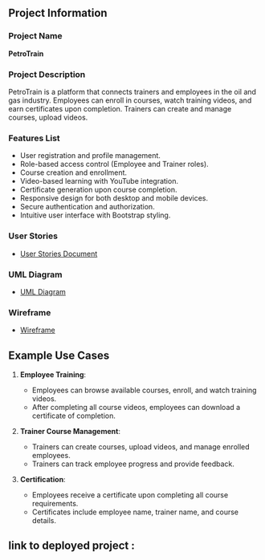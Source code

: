 ## Project Information

### Project Name
**PetroTrain**

### Project Description
PetroTrain is a platform that connects trainers and employees in the oil and gas industry. Employees can enroll in courses, watch training videos, and earn certificates upon completion. Trainers can create and manage courses, upload videos.

### Features List
- User registration and profile management.
- Role-based access control (Employee and Trainer roles).
- Course creation and enrollment.
- Video-based learning with YouTube integration.
- Certificate generation upon course completion.
- Responsive design for both desktop and mobile devices.
- Secure authentication and authorization.
- Intuitive user interface with Bootstrap styling.

### User Stories
- [User Stories Document](link-to-user-stories-file)

### UML Diagram
- [UML Diagram](link-to-uml-diagram-file)

### Wireframe
- [Wireframe](https://www.canva.com/design/DAGkeyb3keQ/dm0OLEGtOpQ9T8EjPTukEQ/edit?utm_content=DAGkeyb3keQ&utm_campaign=designshare&utm_medium=link2&utm_source=sharebutton)

## Example Use Cases

1. **Employee Training**:
   - Employees can browse available courses, enroll, and watch training videos.
   - After completing all course videos, employees can download a certificate of completion.

2. **Trainer Course Management**:
   - Trainers can create courses, upload videos, and manage enrolled employees.
   - Trainers can track employee progress and provide feedback.

3. **Certification**:
   - Employees receive a certificate upon completing all course requirements.
   - Certificates include employee name, trainer name, and course details.


## link to deployed project : 





